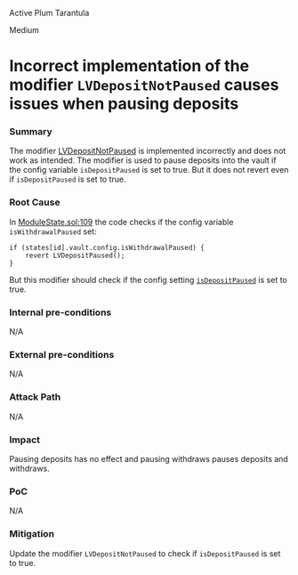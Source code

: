Active Plum Tarantula

Medium

# Incorrect implementation of the modifier `LVDepositNotPaused`  causes issues when pausing deposits

### Summary

The modifier [LVDepositNotPaused](https://github.com/sherlock-audit/2024-08-cork-protocol/blob/main/Depeg-swap/contracts/core/ModuleState.sol#L108-L113) is implemented incorrectly and does not work as intended. The modifier is used to pause deposits into the vault if the config variable `isDepositPaused` is set to true. But it does not revert even if `isDepositPaused` is set to true.

### Root Cause

In [ModuleState.sol:109](https://github.com/sherlock-audit/2024-08-cork-protocol/blob/main/Depeg-swap/contracts/core/ModuleState.sol#L109) the code checks if the config variable `isWithdrawalPaused` set:
```solidity
if (states[id].vault.config.isWithdrawalPaused) {
    revert LVDepositPaused();
}
```

But this modifier should check if the config setting [`isDepositPaused`](https://github.com/sherlock-audit/2024-08-cork-protocol/blob/main/Depeg-swap/contracts/libraries/State.sol#L103-L109) is set to true.

### Internal pre-conditions

N/A

### External pre-conditions

N/A

### Attack Path

N/A

### Impact

Pausing deposits has no effect and pausing withdraws pauses deposits and withdraws. 

### PoC

N/A

### Mitigation

Update the modifier `LVDepositNotPaused` to check if `isDepositPaused` is set to true.